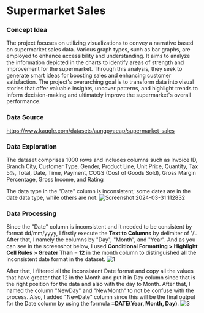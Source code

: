 # Supermarket Sales
### Concept Idea
The project focuses on utilizing visualizations to convey a narrative based on supermarket sales data. Various graph types, such as bar graphs, are employed to enhance accessibility and understanding. It aims to analyze the information depicted in the charts to identify areas of strength and improvement for the supermarket. Through this analysis, they seek to generate smart ideas for boosting sales and enhancing customer satisfaction. The project's overarching goal is to transform data into visual stories that offer valuable insights, uncover patterns, and highlight trends to inform decision-making and ultimately improve the supermarket's overall performance.

### Data Source
https://www.kaggle.com/datasets/aungpyaeap/supermarket-sales

### Data Exploration
The dataset comprises 1000 rows and includes columns such as Invoice ID, Branch City, Customer Type, Gender, Product Line, Unit Price, Quantity, Tax 5%, Total, Date, Time, Payment, COGS (Cost of Goods Sold), Gross Margin Percentage, Gross Income, and Rating

The data type in the "Date" column is inconsistent; some dates are in the date data type, while others are not.
![Screenshot 2024-03-31 112832](https://github.com/ochengco-paolo/SupermarketSales/assets/140794262/0ac0a5d4-0b87-4d5b-ac61-4095e6b6f104)

### Data Processing
Since the "Date" column is inconsistent and it needed to be consistent by format dd/mm/yyyy, I firstly execute the **Text to Columns** by delimiter of '/'. After that, I namely the columns by "Day", "Month", and "Year". And as you can see in the screenshot below, I used **Conditional Formatting > Highlight Cell Rules > Greater Than = 12**  in the month column to distinguished all the inconsistent date format in the dataset.
![1](https://github.com/ochengco-paolo/SupermarketSales/assets/140794262/4d814b5b-ebeb-49ce-9189-dd4013c9dbec)

After that, I filtered all the inconsistent Date format and copy all the values that have greater that 12 in the Month and put it in Day column since that is the right position for the data and also with the day to Month. After that, I named the column "NewDay" and "NewMonth" to not be confuse with the process. Also, I added "NewDate" column since this will be the final output for the Date column by using the formula **=DATE(Year, Month, Day)**.
![3](https://github.com/ochengco-paolo/SupermarketSales/assets/140794262/78b16f45-84c9-4c8d-95aa-d36f992c7bf1)
